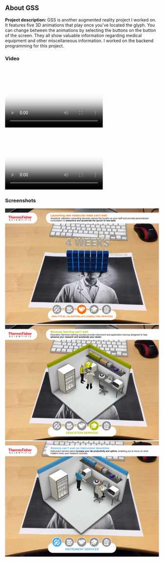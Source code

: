 ## About GSS
  
**Project description:** GSS is another augmented reality project I worked on. It features five 3D animations that play once you've located 
the glyph. You can change between the animations by selecting the buttons on the button of the screen. They all show valuable information
regarding medical equipment and other miscellaneous information. I worked on the backend programming for this project. 

### Video 

<video src="gifs/GSS1.mov" poster="poster.jpg" width="320" height="200" controls preload></video>
<video src="gifs/GSS2.mov" poster="poster.jpg" width="320" height="200" controls preload></video>

### Screenshots

<img src="images/GSS1.png?raw=true"/>
<img src="images/GSS2.png?raw=true"/>
<img src="images/GSS3.png?raw=true"/>
